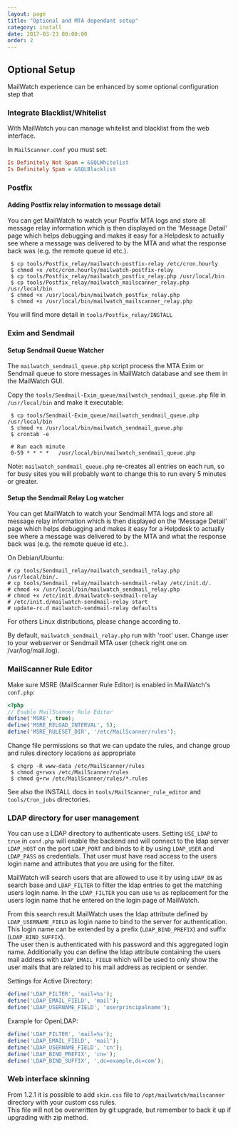 ```yaml
---
layout: page
title: "Optional and MTA dependant setup"
category: install
date: 2017-03-23 00:00:00
order: 2
---
```

## Optional Setup
MailWatch experience can be enhanced by some optional configuration step that 


### Integrate Blacklist/Whitelist
With MailWatch you can manage whitelist and blacklist from the web interface.

In `MailScanner.conf` you must set:

```cfg
Is Definitely Not Spam = &SQLWhitelist
Is Definitely Spam = &SQLBlacklist
```

### Postfix

#### Adding Postfix relay information to message detail

You can get MailWatch to watch your Postfix MTA logs and store all message relay information which is then displayed on the 'Message Detail' page which helps debugging and makes it easy for a Helpdesk to actually see where a message was delivered to by the MTA and what the response back was (e.g. the remote queue id etc.).

```shell
 $ cp tools/Postfix_relay/mailwatch-postfix-relay /etc/cron.hourly
 $ chmod +x /etc/cron.hourly/mailwatch-postfix-relay
 $ cp tools/Postfix_relay/mailwatch_postfix_relay.php /usr/local/bin
 $ cp tools/Postfix_relay/mailwatch_mailscanner_relay.php /usr/local/bin
 $ chmod +x /usr/local/bin/mailwatch_postfix_relay.php
 $ chmod +x /usr/local/bin/mailwatch_mailscanner_relay.php
```

You will find more detail in `tools/Postfix_relay/INSTALL`

### Exim and Sendmail

#### Setup Sendmail Queue Watcher

The `mailwatch_sendmail_queue.php` script process the MTA Exim or Sendmail queue to store messages in MailWatch database and see them in the MailWatch GUI.

Copy the `tools/Sendmail-Exim_queue/mailwatch_sendmail_queue.php` file in `/usr/local/bin` and make it executable:

```shell
 $ cp tools/Sendmail-Exim_queue/mailwatch_sendmail_queue.php /usr/local/bin
 $ chmod +x /usr/local/bin/mailwatch_sendmail_queue.php
 $ crontab -e

 # Run each minute
 0-59 * * * * 	/usr/local/bin/mailwatch_sendmail_queue.php
```

Note: `mailwatch_sendmail_queue.php` re-creates all entries on each run, so for busy sites you will probably want to change this to run every 5 minutes or greater.

#### Setup the Sendmail Relay Log watcher

You can get MailWatch to watch your Sendmail MTA logs and store all message relay information which is then displayed on the 'Message Detail' page which helps debugging and makes it easy for a Helpdesk to actually see where a message was delivered to by the MTA and what the response back was (e.g. the remote queue id etc.).

On Debian/Ubuntu:

```shell
# cp tools/Sendmail_relay/mailwatch_sendmail_relay.php /usr/local/bin/.
# cp tools/Sendmail_relay/mailwatch-sendmail-relay /etc/init.d/.
# chmod +x /usr/local/bin/mailwatch_sendmail_relay.php
# chmod +x /etc/init.d/mailwatch-sendmail-relay
# /etc/init.d/mailwatch-sendmail-relay start
# update-rc.d mailwatch-sendmail-relay defaults
```

For others Linux distributions, please change according to.

By default, `mailwatch_sendmail_relay.php` run with 'root' user. Change user to your webserver or Sendmail MTA user (check right one on /var/log/mail.log).

### MailScanner Rule Editor
Make sure MSRE (MailScanner Rule Editor) is enabled in MailWatch's `conf.php`:

```php
<?php
// Enable MailScanner Rule Editor
define('MSRE', true);
define('MSRE_RELOAD_INTERVAL', 5);
define('MSRE_RULESET_DIR', '/etc/MailScanner/rules');
```

Change file permissions so that we can update the rules, and change group and rules directory locations as appropriate

```shell
 $ chgrp -R www-data /etc/MailScanner/rules
 $ chmod g+rwxs /etc/MailScanner/rules
 $ chmod g+rw /etc/MailScanner/rules/*.rules
```

See also the INSTALL docs in `tools/MailScanner_rule_editor` and `tools/Cron_jobs` directories.

### LDAP directory for user management

You can use a LDAP directory to authenticate users. Setting `USE_LDAP` to `true` in `conf.php` will enable the backend and will connect to the ldap server `LDAP_HOST` on the port `LDAP_PORT` and binds to it by using `LDAP_USER` and `LDAP_PASS` as credentials. That user must have read access to the users login name and attributes that you are using for the filter.

MailWatch will search users that are allowed to use it by using `LDAP_DN` as search base and `LDAP_FILTER` to filter the ldap entries to get the matching users login name. In the `LDAP_FILTER` you can use `%s` as replacement for the users login name that he entered on the login page of MailWatch.

From this search result MailWatch uses the ldap attribute defined by `LDAP_USERNAME_FIELD` as login name to bind to the server for authentication.  
This login name can be extended by a prefix (`LDAP_BIND_PREFIX`) and suffix (`LDAP_BIND_SUFFIX`).  
The user then is authenticated with his password and this aggregated login name. Additionally you can define the ldap attribute containing the users mail address with `LDAP_EMAIL_FIELD` which will be used to only show the user mails that are related to his mail address as recipient or sender.

Settings for Active Directory:

```php
define('LDAP_FILTER', 'mail=%s');
define('LDAP_EMAIL_FIELD', 'mail');
define('LDAP_USERNAME_FIELD', 'userprincipalname');
```

<!--%TODO check openldap settings-->
Example for OpenLDAP:

```php
define('LDAP_FILTER', 'mail=%s'); 
define('LDAP_EMAIL_FIELD', 'mail');
define('LDAP_USERNAME_FIELD', 'cn');
define('LDAP_BIND_PREFIX', 'cn=');
define('LDAP_BIND_SUFFIX', ',dc=example,dc=com');
```

### Web interface skinning

From 1.2.1 it is possible to add `skin.css` file to `/opt/mailwatch/mailscanner` directory with your custom css rules.  
This file will not be overwritten by git upgrade, but remember to back it up if upgrading with zip method.
